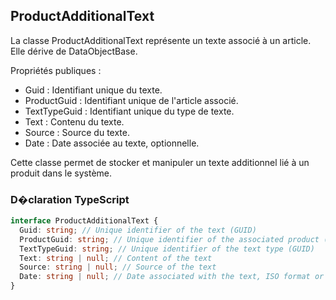 ﻿## ProductAdditionalText

La classe ProductAdditionalText représente un texte associé à un article. Elle dérive de DataObjectBase.

Propriétés publiques :

- Guid : Identifiant unique du texte.
- ProductGuid : Identifiant unique de l'article associé.
- TextTypeGuid : Identifiant unique du type de texte.
- Text : Contenu du texte.
- Source : Source du texte.
- Date : Date associée au texte, optionnelle.

Cette classe permet de stocker et manipuler un texte additionnel lié à un produit dans le système.

### D�claration TypeScript
```typescript
interface ProductAdditionalText {
  Guid: string; // Unique identifier of the text (GUID)
  ProductGuid: string; // Unique identifier of the associated product (GUID)
  TextTypeGuid: string; // Unique identifier of the text type (GUID)
  Text: string | null; // Content of the text
  Source: string | null; // Source of the text
  Date: string | null; // Date associated with the text, ISO format or null
}
```